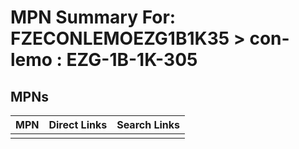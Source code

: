 



# MPN Summary For: FZECONLEMOEZG1B1K35 > con-lemo : EZG-1B-1K-305

## MPNs
  

|MPN|Direct Links|Search Links|
| :--- | :--- | :--- |
||||
